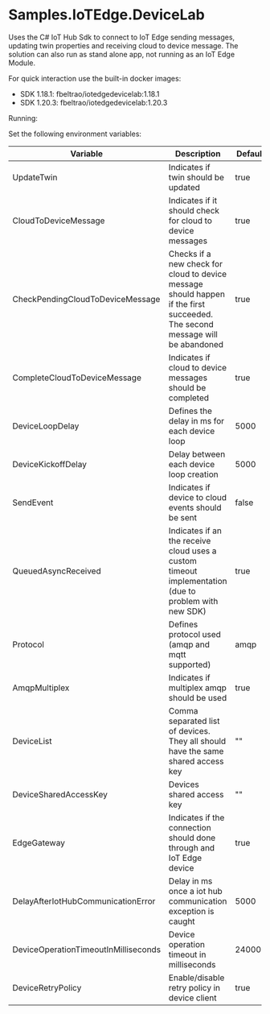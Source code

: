 # Samples.IoTEdge.DeviceLab

Uses the C# IoT Hub Sdk to connect to IoT Edge sending messages, updating twin properties and receiving cloud to device message. The solution can also run as stand alone app, not running as an IoT Edge Module.

For quick interaction use the built-in docker images:
- SDK 1.18.1: fbeltrao/iotedgedevicelab:1.18.1
- SDK 1.20.3: fbeltrao/iotedgedevicelab:1.20.3

Running:

Set the following environment variables:

|Variable|Description|Default|
|-|-|-|
|UpdateTwin|Indicates if twin should be updated|true|
|CloudToDeviceMessage|Indicates if it should check for cloud to device messages|true
|CheckPendingCloudToDeviceMessage|Checks if a new check for cloud to device message should happen if the first succeeded. The second message will be abandoned|true
|CompleteCloudToDeviceMessage|Indicates if cloud to device messages should be completed|true
|DeviceLoopDelay|Defines the delay in ms for each device loop|5000
|DeviceKickoffDelay|Delay between each device loop creation|5000
|SendEvent|Indicates if device to cloud events should be sent|false
|QueuedAsyncReceived|Indicates if an the receive cloud uses a custom timeout implementation (due to problem with new SDK)|true
|Protocol|Defines protocol used (amqp and mqtt supported)|amqp
|AmqpMultiplex|Indicates if multiplex amqp should be used|true
|DeviceList|Comma separated list of devices. They all should have the same shared access key|""
|DeviceSharedAccessKey|Devices shared access key|""
|EdgeGateway|Indicates if the connection should done through and IoT Edge device|true
|DelayAfterIotHubCommunicationError|Delay in ms once a iot hub communication exception is caught|5000
|DeviceOperationTimeoutInMilliseconds|Device operation timeout in milliseconds|240000
|DeviceRetryPolicy|Enable/disable retry policy in device client|true